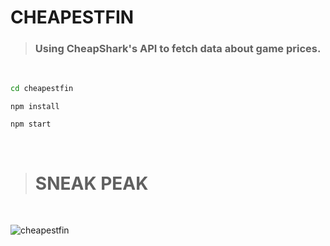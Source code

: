# CHEAPESTFIN

> ### Using CheapShark's API to fetch data about game prices.

<br>

```sh
cd cheapestfin
```
```
npm install
```
```
npm start
```
<br>

> # SNEAK PEAK

<br>

![cheapestfin](https://user-images.githubusercontent.com/88707539/161389558-ad28de96-a041-426a-8850-79c31f5e3297.PNG)
